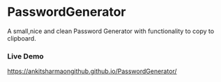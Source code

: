 # PasswordGenerator
A small,nice and clean Password Generator with functionality to copy to clipboard.

### Live Demo 

https://ankitsharmaongithub.github.io/PasswordGenerator/
